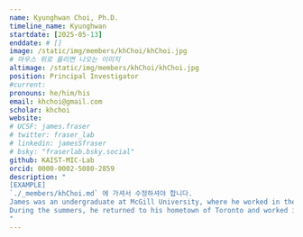 ```yaml
---
name: Kyunghwan Choi, Ph.D.
timeline_name: Kyunghwan
startdate: [2025-05-13]
enddate: # []
image: /static/img/members/khChoi/khChoi.jpg
# 마우스 위로 올리면 나오는 이미지
altimage: /static/img/members/khChoi/khChoi.jpg
position: Principal Investigator
#current:
pronouns: he/him/his
email: khchoi@gmail.com
scholar: khchoi
website:
# UCSF: james.fraser
# twitter: fraser_lab
# linkedin: jamesSfraser
# bsky: "fraserlab.bsky.social"
github: KAIST-MIC-Lab
orcid: 0000-0002-5080-2859
description: "
[EXAMPLE]
`./_members/khChoi.md` 에 가셔서 수정하셔야 합니다.
James was an undergraduate at McGill University, where he worked in the lab of [Dr. Francois Fagotto](https://www.crbm.cnrs.fr/team/morphogenesis/?lang=en) on [Xenopus developmental biology](/publications#20974811).
During the summers, he returned to his hometown of Toronto and worked in [Dr. Alan Davidson's lab](http://individual.utoronto.ca/Davidsonlab/) on TetR repressor biophysics and [bacteriophage genomics](/publications#16631788).
"
---
```

